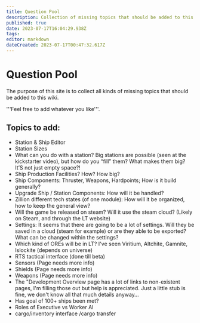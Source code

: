 ```yaml
---
title: Question Pool
description: Collection of missing topics that should be added to this wiki.
published: true
date: 2023-07-17T16:04:29.938Z
tags: 
editor: markdown
dateCreated: 2023-07-17T00:47:32.617Z
---
```


# Question Pool

The purpose of this site is to collect all kinds of missing topics that should be added to this wiki.

'''Feel free to add whatever you like'''.

## Topics to add:

-   Station & Ship Editor
-   Station Sizes
-   What can you do with a station? Big stations are possible (seen at the kickstarter video), but how do you “fill” them? What makes them big? It’S not just empty space?!
-   Ship Production Facilities? How? How big?
-   Ship Components: Thruster, Weapons, Hardpoints; How is it build generally?
-   Upgrade Ship / Station Components: How will it be handled?
-   Zillion different tech states (of one module): How will it be organized, how to keep the general view?
-   Will the game be released on steam? Will it use the steam cloud? (Likely on Steam, and through the LT website)
-   Settings: It seems that there are going to be a lot of settings. Will they be saved in a cloud (steam for example) or are they able to be exported? What can be changed within the settings?
-   Which kind of OREs will be in LT? I've seen Viritium, Altchite, Gamnite, Islockite (depends on universe)
-   RTS tactical interface (done till beta)
-   Sensors (Page needs more info)
-   Shields (Page needs more info)
-   Weapons (Page needs more info)
-   The "Development Overview page has a lot of links to non-existent pages, I'm filling those out but help is appreciated. Just a little stub is fine, we don't know all that much details anyway…
-   Has goal of 100+ ships been met?
-   Roles of Executive vs Worker AI
-   cargo/inventory interface /cargo transfer